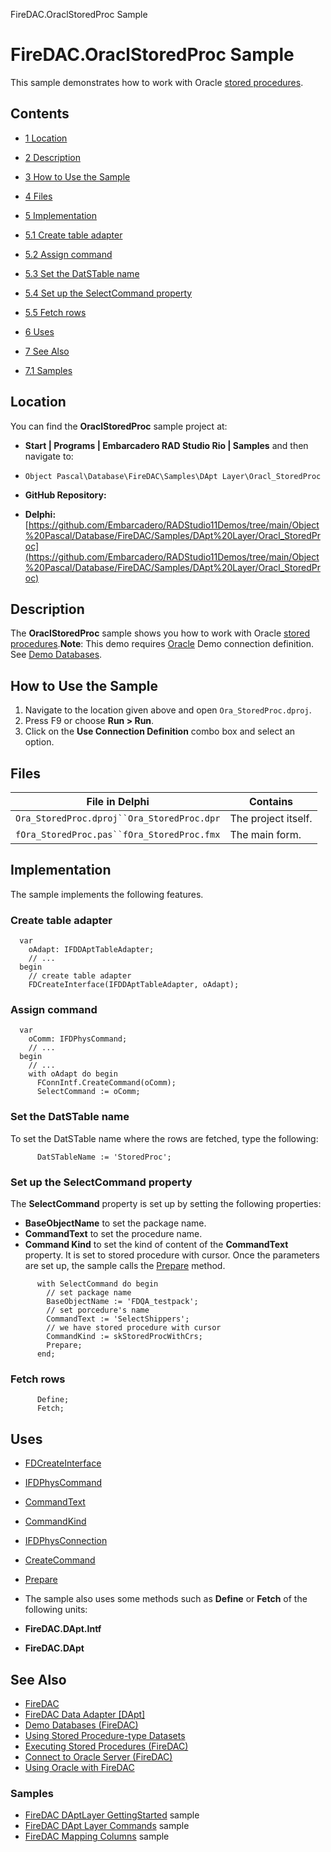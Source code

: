 FireDAC.OraclStoredProc Sample[]()
# FireDAC.OraclStoredProc Sample 


This sample demonstrates how to work with Oracle [stored procedures](http://docwiki.embarcadero.com/RADStudio/en/Executing_Stored_Procedures_(FireDAC)).
## Contents



* [1 Location](#Location)
* [2 Description](#Description)
* [3 How to Use the Sample](#How_to_Use_the_Sample)
* [4 Files](#Files)
* [5 Implementation](#Implementation)

* [5.1 Create table adapter](#Create_table_adapter)
* [5.2 Assign command](#Assign_command)
* [5.3 Set the DatSTable name](#Set_the_DatSTable_name)
* [5.4 Set up the SelectCommand property](#Set_up_the_SelectCommand_property)
* [5.5 Fetch rows](#Fetch_rows)

* [6 Uses](#Uses)
* [7 See Also](#See_Also)

* [7.1 Samples](#Samples)


## Location 

You can find the **OraclStoredProc** sample project at:
* **Start | Programs | Embarcadero RAD Studio Rio | Samples** and then navigate to:

* `Object Pascal\Database\FireDAC\Samples\DApt Layer\Oracl_StoredProc`

* **GitHub Repository:**

* **Delphi:**[https://github.com/Embarcadero/RADStudio11Demos/tree/main/Object%20Pascal/Database/FireDAC/Samples/DApt%20Layer/Oracl_StoredProc](https://github.com/Embarcadero/RADStudio11Demos/tree/main/Object%20Pascal/Database/FireDAC/Samples/DApt%20Layer/Oracl_StoredProc)

## Description 

The **OraclStoredProc** sample shows you how to work with Oracle [stored procedures](http://docwiki.embarcadero.com/RADStudio/en/Executing_Stored_Procedures_(FireDAC)).**Note**: This demo requires [Oracle](http://docwiki.embarcadero.com/RADStudio/en/Connect_to_Oracle_Server_(FireDAC)) Demo connection definition. See [Demo Databases](http://docwiki.embarcadero.com/RADStudio/en/Demo_Databases_(FireDAC)).
## How to Use the Sample 


1.  Navigate to the location given above and open `Ora_StoredProc.dproj`.
2.  Press F9 or choose **Run > Run**.
3.  Click on the **Use Connection Definition** combo box and select an option.

## Files 



| File in Delphi                             | Contains            |
| ------------------------------------------ | ------------------- |
| `Ora_StoredProc.dproj``Ora_StoredProc.dpr` | The project itself. |
| `fOra_StoredProc.pas``fOra_StoredProc.fmx` | The main form.      |


## Implementation 

The sample implements the following features.
### Create table adapter 


```
  var
    oAdapt: IFDDAptTableAdapter;
    // ...
  begin
    // create table adapter
    FDCreateInterface(IFDDAptTableAdapter, oAdapt);

```



### Assign command 


```
  var
    oComm: IFDPhysCommand;
    // ...
  begin
    // ...
    with oAdapt do begin
      FConnIntf.CreateCommand(oComm);
      SelectCommand := oComm;

```



### Set the DatSTable name 

To set the DatSTable name where the rows are fetched, type the following:
```
      DatSTableName := 'StoredProc';

```



### Set up the SelectCommand property 

The **SelectCommand** property is set up by setting the following properties:
* **BaseObjectName** to set the package name.
* **CommandText** to set the procedure name.
* **Command Kind** to set the kind of content of the **CommandText** property. It is set to stored procedure with cursor.
Once the parameters are set up, the sample calls the [Prepare](http://docwiki.embarcadero.com/Libraries/en/FireDAC.Comp.Client.TFDCustomCommand.Prepare) method.
```
      with SelectCommand do begin
        // set package name
        BaseObjectName := 'FDQA_testpack';
        // set porcedure's name
        CommandText := 'SelectShippers';
        // we have stored procedure with cursor
        CommandKind := skStoredProcWithCrs;
        Prepare;
      end;

```



### Fetch rows 


```
      Define;
      Fetch;

```



## Uses 


* [FDCreateInterface](http://docwiki.embarcadero.com/Libraries/en/FireDAC.Stan.Factory.FDCreateInterface)
* [IFDPhysCommand](http://docwiki.embarcadero.com/Libraries/en/FireDAC.Phys.Intf.IFDPhysCommand)

* [CommandText](http://docwiki.embarcadero.com/Libraries/en/FireDAC.Phys.Intf.IFDPhysCommand.CommandText)
* [CommandKind](http://docwiki.embarcadero.com/Libraries/en/FireDAC.Phys.Intf.IFDPhysCommand.CommandKind)

* [IFDPhysConnection](http://docwiki.embarcadero.com/Libraries/en/FireDAC.Phys.Intf.IFDPhysConnection)

* [CreateCommand](http://docwiki.embarcadero.com/Libraries/en/FireDAC.Phys.Intf.IFDPhysConnection.CreateCommand)

* [Prepare](http://docwiki.embarcadero.com/Libraries/en/FireDAC.Comp.Client.TFDCustomCommand.Prepare)
*  The sample also uses some methods such as **Define** or **Fetch** of the following units:

* **FireDAC.DApt.Intf**
* **FireDAC.DApt**

## See Also 


* [FireDAC](http://docwiki.embarcadero.com/RADStudio/en/FireDAC)
* [FireDAC Data Adapter [DApt]](http://docwiki.embarcadero.com/RADStudio/en/General_(FireDAC))
* [Demo Databases (FireDAC)](http://docwiki.embarcadero.com/RADStudio/en/Demo_Databases_(FireDAC))
* [Using Stored Procedure-type Datasets](http://docwiki.embarcadero.com/RADStudio/en/Using_Stored_Procedure-type_Datasets)
* [Executing Stored Procedures (FireDAC)](http://docwiki.embarcadero.com/RADStudio/en/Executing_Stored_Procedures_(FireDAC))
* [Connect to Oracle Server (FireDAC)](http://docwiki.embarcadero.com/RADStudio/en/Connect_to_Oracle_Server_(FireDAC))
* [Using Oracle with FireDAC](http://docwiki.embarcadero.com/RADStudio/en/Using_Oracle_with_FireDAC)

### Samples 


* [FireDAC DAptLayer GettingStarted](http://docwiki.embarcadero.com/CodeExamples/en/FireDAC.DAptLayerGettingStarted_Sample) sample
* [FireDAC DApt Layer Commands](http://docwiki.embarcadero.com/CodeExamples/en/FireDAC.DAptLayerCommands_Sample) sample
* [FireDAC Mapping Columns](http://docwiki.embarcadero.com/CodeExamples/en/FireDAC.MappingColumns_Sample) sample






